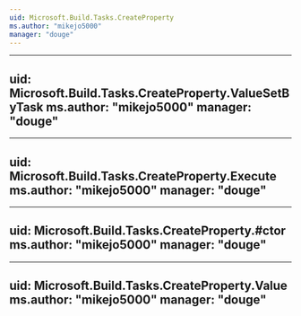 ```yaml
---
uid: Microsoft.Build.Tasks.CreateProperty
ms.author: "mikejo5000"
manager: "douge"
---
```


---
uid: Microsoft.Build.Tasks.CreateProperty.ValueSetByTask
ms.author: "mikejo5000"
manager: "douge"
---

---
uid: Microsoft.Build.Tasks.CreateProperty.Execute
ms.author: "mikejo5000"
manager: "douge"
---

---
uid: Microsoft.Build.Tasks.CreateProperty.#ctor
ms.author: "mikejo5000"
manager: "douge"
---

---
uid: Microsoft.Build.Tasks.CreateProperty.Value
ms.author: "mikejo5000"
manager: "douge"
---
